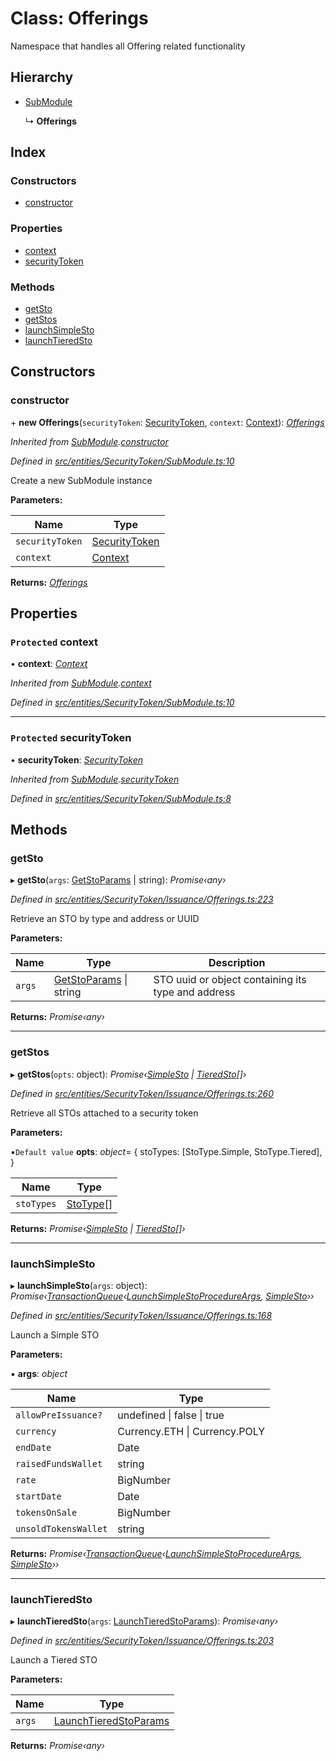 # Class: Offerings

Namespace that handles all Offering related functionality

## Hierarchy

- [SubModule](_entities_securitytoken_submodule_.submodule.md)

  ↳ **Offerings**

## Index

### Constructors

- [constructor](_entities_securitytoken_issuance_offerings_.offerings.md#constructor)

### Properties

- [context](_entities_securitytoken_issuance_offerings_.offerings.md#protected-context)
- [securityToken](_entities_securitytoken_issuance_offerings_.offerings.md#protected-securitytoken)

### Methods

- [getSto](_entities_securitytoken_issuance_offerings_.offerings.md#getsto)
- [getStos](_entities_securitytoken_issuance_offerings_.offerings.md#getstos)
- [launchSimpleSto](_entities_securitytoken_issuance_offerings_.offerings.md#launchsimplesto)
- [launchTieredSto](_entities_securitytoken_issuance_offerings_.offerings.md#launchtieredsto)

## Constructors

### constructor

\+ **new Offerings**(`securityToken`: [SecurityToken](_entities_securitytoken_securitytoken_.securitytoken.md), `context`: [Context](_context_.context.md)): _[Offerings](_entities_securitytoken_issuance_offerings_.offerings.md)_

_Inherited from [SubModule](_entities_securitytoken_submodule_.submodule.md).[constructor](_entities_securitytoken_submodule_.submodule.md#constructor)_

_Defined in [src/entities/SecurityToken/SubModule.ts:10](https://github.com/PolymathNetwork/polymath-sdk/blob/c47ae7a/src/entities/SecurityToken/SubModule.ts#L10)_

Create a new SubModule instance

**Parameters:**

| Name            | Type                                                                     |
| --------------- | ------------------------------------------------------------------------ |
| `securityToken` | [SecurityToken](_entities_securitytoken_securitytoken_.securitytoken.md) |
| `context`       | [Context](_context_.context.md)                                          |

**Returns:** _[Offerings](_entities_securitytoken_issuance_offerings_.offerings.md)_

## Properties

### `Protected` context

• **context**: _[Context](_context_.context.md)_

_Inherited from [SubModule](_entities_securitytoken_submodule_.submodule.md).[context](_entities_securitytoken_submodule_.submodule.md#protected-context)_

_Defined in [src/entities/SecurityToken/SubModule.ts:10](https://github.com/PolymathNetwork/polymath-sdk/blob/c47ae7a/src/entities/SecurityToken/SubModule.ts#L10)_

---

### `Protected` securityToken

• **securityToken**: _[SecurityToken](_entities_securitytoken_securitytoken_.securitytoken.md)_

_Inherited from [SubModule](_entities_securitytoken_submodule_.submodule.md).[securityToken](_entities_securitytoken_submodule_.submodule.md#protected-securitytoken)_

_Defined in [src/entities/SecurityToken/SubModule.ts:8](https://github.com/PolymathNetwork/polymath-sdk/blob/c47ae7a/src/entities/SecurityToken/SubModule.ts#L8)_

## Methods

### getSto

▸ **getSto**(`args`: [GetStoParams](../interfaces/_entities_securitytoken_issuance_offerings_.getstoparams.md) | string): _Promise‹any›_

_Defined in [src/entities/SecurityToken/Issuance/Offerings.ts:223](https://github.com/PolymathNetwork/polymath-sdk/blob/c47ae7a/src/entities/SecurityToken/Issuance/Offerings.ts#L223)_

Retrieve an STO by type and address or UUID

**Parameters:**

| Name   | Type                                                                                                    | Description                                        |
| ------ | ------------------------------------------------------------------------------------------------------- | -------------------------------------------------- |
| `args` | [GetStoParams](../interfaces/_entities_securitytoken_issuance_offerings_.getstoparams.md) &#124; string | STO uuid or object containing its type and address |

**Returns:** _Promise‹any›_

---

### getStos

▸ **getStos**(`opts`: object): _Promise‹[SimpleSto](_entities_simplesto_.simplesto.md) | [TieredSto](_entities_tieredsto_.tieredsto.md)[]›_

_Defined in [src/entities/SecurityToken/Issuance/Offerings.ts:260](https://github.com/PolymathNetwork/polymath-sdk/blob/c47ae7a/src/entities/SecurityToken/Issuance/Offerings.ts#L260)_

Retrieve all STOs attached to a security token

**Parameters:**

▪`Default value` **opts**: _object_= {
stoTypes: [StoType.Simple, StoType.Tiered],
}

| Name       | Type                                           |
| ---------- | ---------------------------------------------- |
| `stoTypes` | [StoType](../enums/_types_index_.stotype.md)[] |

**Returns:** _Promise‹[SimpleSto](_entities_simplesto_.simplesto.md) | [TieredSto](_entities_tieredsto_.tieredsto.md)[]›_

---

### launchSimpleSto

▸ **launchSimpleSto**(`args`: object): _Promise‹[TransactionQueue](_entities_transactionqueue_.transactionqueue.md)‹[LaunchSimpleStoProcedureArgs](../interfaces/_types_index_.launchsimplestoprocedureargs.md), [SimpleSto](_entities_simplesto_.simplesto.md)››_

_Defined in [src/entities/SecurityToken/Issuance/Offerings.ts:168](https://github.com/PolymathNetwork/polymath-sdk/blob/c47ae7a/src/entities/SecurityToken/Issuance/Offerings.ts#L168)_

Launch a Simple STO

**Parameters:**

▪ **args**: _object_

| Name                 | Type                               |
| -------------------- | ---------------------------------- |
| `allowPreIssuance?`  | undefined &#124; false &#124; true |
| `currency`           | Currency.ETH &#124; Currency.POLY  |
| `endDate`            | Date                               |
| `raisedFundsWallet`  | string                             |
| `rate`               | BigNumber                          |
| `startDate`          | Date                               |
| `tokensOnSale`       | BigNumber                          |
| `unsoldTokensWallet` | string                             |

**Returns:** _Promise‹[TransactionQueue](_entities_transactionqueue_.transactionqueue.md)‹[LaunchSimpleStoProcedureArgs](../interfaces/_types_index_.launchsimplestoprocedureargs.md), [SimpleSto](_entities_simplesto_.simplesto.md)››_

---

### launchTieredSto

▸ **launchTieredSto**(`args`: [LaunchTieredStoParams](../interfaces/_entities_securitytoken_issuance_offerings_.launchtieredstoparams.md)): _Promise‹any›_

_Defined in [src/entities/SecurityToken/Issuance/Offerings.ts:203](https://github.com/PolymathNetwork/polymath-sdk/blob/c47ae7a/src/entities/SecurityToken/Issuance/Offerings.ts#L203)_

Launch a Tiered STO

**Parameters:**

| Name   | Type                                                                                                        |
| ------ | ----------------------------------------------------------------------------------------------------------- |
| `args` | [LaunchTieredStoParams](../interfaces/_entities_securitytoken_issuance_offerings_.launchtieredstoparams.md) |

**Returns:** _Promise‹any›_

